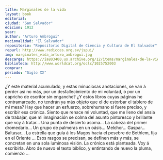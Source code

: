 ```yaml
---
title: Marginales de la vida
layout: book
editorial: 
ciudad: "San Salvador"
edicion: 1912
year: 
author: "Arturo Ambrogui"
nacionalidad: "El Salvador"
repositorio: "Repositorio Digital de Ciencia y Cultura de El Salvador"
repurl: http://www.redicces.org.sv/jspui/
img: marginales_vida_arturo_ambrogui.jpg
descarga: https://ia803400.us.archive.org/12/items/marginales-de-la-vida/Marginales%20de%20la%20vida.pdf
biblioteca: http://www.worldcat.org/oclc/1025752003
comprar: 
periodo: "Siglo XX"
---
```

 

¿Y este material acumulado, y estas minuciosas anotaciones, se van á perder así no más, por un desfallecimiento de mi voluntad, ó por un capricho de escritor sin enganche? ¿Y estos libros cuyas páginas he contramarcado, no tendrán ya más objeto que el de estorbar el tablero de mi mesa? Hay que hacer un esfuerzo, sobrehumano si fuere preciso, y escribir esa crónica. Siento que renace mi voluntad, que me lleno del ansia de trabajar, que mi imaginación se colma del asunto pintoresco y brillante que voy á tratar... Una punta de desierto asoma... La cabeza del primer dromedario... Un grupo de palmeras en un oásis... Melchor... Gaspar... Baltasar... La estrella que guía á los Magos hacia el pesebre de Bethlem, fija en el Oriente ... Esos rasgos se precisan, se definen más y más, se concretan en una sola luminosa visión. La crónica está planteada. Voy á escribirla. Abro de nuevo el texto bíblico, y entintando de nuevo la pluma, comienzo ... 
